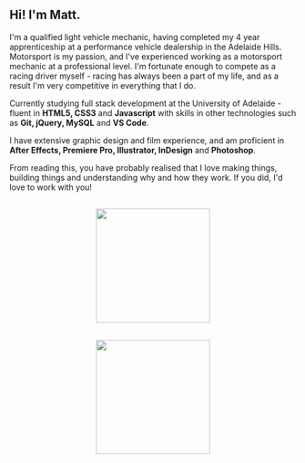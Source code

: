## Hi! I'm Matt.

I'm a qualified light vehicle mechanic, having completed my 4 year apprenticeship at a performance vehicle dealership in the Adelaide Hills. Motorsport is my passion, and I've experienced working as a motorsport mechanic     at a professional level. I'm fortunate enough to compete as a racing driver myself - racing has always been a part of my life, and as a result I'm very competitive in everything that I do.

Currently studying full stack development at the University of Adelaide - fluent in <b>HTML5, CSS3</b> and <b>Javascript</b> with skills in other technologies such as <b>Git, jQuery, MySQL</b> and <b>VS Code</b>.

I have extensive graphic design and film experience, and am proficient in <b>After Effects, Premiere Pro, Illustrator, InDesign</b> and <b>Photoshop</b>. 

From reading this, you have probably realised that I love making things, building things and understanding why and how they work. If you did, I'd love to work with you!

## 

<div align="center">
  <a href="https://github.com/mattkellyirl/github-readme-stats">
    <img height=200 align="center" src="https://github-readme-stats.vercel.app/api?username=mattkellyirl&show_icons=true&theme=codeSTACKr"/>
  </a>
    
## 
    
  <a href="https://github.com/mattkellyirl/convoychat">
    <img height=200 align="center" src="https://github-readme-stats.vercel.app/api/top-langs?username=mattkellyirl&theme=codeSTACKr&layout=compact&langs_count=8&card_width=320"/>
  </a>
</div>
